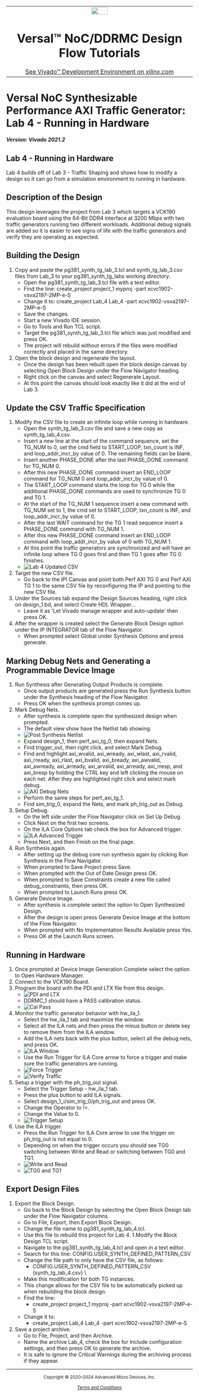 <table class="sphinxhide" width="100%">
 <tr width="100%">
    <td align="center"><img src="https://github.com/Xilinx/Image-Collateral/blob/main/xilinx-logo.png?raw=true" width="30%"/><h1>Versal™ NoC/DDRMC Design Flow Tutorials</h1>
    <a href="https://www.xilinx.com/products/design-tools/vivado.html">See Vivado™ Development Environment on xilinx.com</a>
    </td>
 </tr>
</table>

# Versal NoC Synthesizable Performance AXI Traffic Generator: Lab 4 - Running in Hardware

***Version: Vivado 2021.2***


## Lab 4 - Running in Hardware

Lab 4 builds off of Lab 3 - Traffic Shaping and shows how to modify a design so it can go from a simulation environment to running in hardware.

## Description of the Design

This design leverages the project from Lab 3 which targets a VCK190 evaluation board using the 64-Bit DDR4 interface at 3200 Mbps with two traffic generators running two different workloads. Additional debug signals are added so it is easier to see signs of life with the traffic generators and verify they are operating as expected.

## Building the Design

1. Copy and paste the pg381_synth_tg_lab_3.tcl and synth_tg_lab_3.csv files from Lab_3 to your pg381_synth_tg_labs working directory.
    * Open the pg381_synth_tg_lab_3.tcl file with a text editor.
    * Find the line:
     create_project project_1 myproj -part xcvc1902-vsva2197-2MP-e-S
    * Change it to:
     create_project Lab_4 Lab_4 -part xcvc1902-vsva2197-2MP-e-S
    * Save the changes.
    * Start a new Vivado IDE session.
    * Go to Tools and Run TCL script.
    * Target the pg381_synth_tg_lab_3.tcl file which was just modified and press OK.
    * The project will rebuild without errors if the files were modified correctly and placed in the same directory.
1. Open the block design and regenerate the layout.
    * Once the design has been rebuilt open the block design canvas by selecting Open Block Design under the Flow Navigator heading.
    * Right click on the canvas and select Regenerate Layout.
    * At this point the canvas should look exactly like it did at the end of Lab 3.

## Update the CSV Traffic Specification

1. Modify the CSV file to create an infinite loop while running in hardware.
   * Open the synth_tg_lab_3.csv file and save a new copy as synth_tg_lab_4.csv.
   * Insert a new line at the start of the command sequence, set the TG_NUM to 0, set the cmd field to START_LOOP, txn_count is INF, and loop_addr_incr_by value of 0.  The remaining fields can be blank.
   * Insert another PHASE_DONE after the last PHASE_DONE command for TG_NUM 0.
   * After this new PHASE_DONE command insert an END_LOOP command for TG_NUM 0 and loop_addr_incr_by value of 0.
   * The START_LOOP command starts the loop for TG 0 while the additional PHASE_DONE commands are used to synchronize TG 0 and TG 1.
   * At the start of the TG_NUM 1 sequence insert a new command with TG_NUM set to 1, the cmd set to START_LOOP, txn_count is INF, and loop_addr_incr_by value of 0.
   * After the last WAIT command for the TG 1 read sequence insert a PHASE_DONE command with TG_NUM 1.
   * After this new PHASE_DONE command insert an END_LOOP command with loop_addr_incr_by value of 0 with TG_NUM 1.
   * At this point the traffic generators are synchronized and will have an infinite loop where TG 0 goes first and then TG 1 goes after TG 0 finishes.
   * ![Lab 4 Updated CSV](images/updated_csv_for_lab_4.jpg)
1. Target the new CSV file.
   * Go back to the IPI Canvas and point both Perf AXI TG 0 and Perf AXI TG 1 to the same CSV file by reconfiguring the IP and pointing to the new CSV file.
1. Under the Sources tab expand the Design Sources heading, right click on design_1.bd, and select Create HDL Wrapper...
   * Leave it as 'Let Vivado manage wrapper and auto-update' then press OK.
1. After the wrapper is created select the Generate Block Design option under the IP INTEGRATOR tab of the Flow Navigator.
   * When prompted select Global under Synthesis Options and press generate.

## Marking Debug Nets and Generating a Programmable Device Image
1. Run Synthesis after Generating Output Products is complete.
    * Once output products are generated press the Run Synthesis button under the Synthesis heading of the Flow Navigator.
    * Press OK when the synthesis prompt comes up.
1. Mark Debug Nets.
    * After synthesis is complete open the synthesized design when prompted.
    * The default view show have the Netlist tab showing.
    * ![Post Synthesis Netlist](images/view_after_synthesis.jpg)
    * Expand design_1, then perf_axi_tg_0, then expand Nets.
    * Find trigger_out, then right click, and select Mark Debug.
    * Find and highlight axi_wvalid, axi_wready, axi_wlast, axi_rvalid, axi_rready, axi_rlast, axi_bvalid, axi_bready, axi_awvalid, axi_awready, axi_arready, axi_arvalid, axi_arready, axi_rresp, and axi_bresp by holding the CTRL key and left clicking the mouse on each net.  After they are highlighted right click and select mark debug.
    * ![AXI Debug Nets](images/tg_0_mark_nets_debug.jpg)
    * Perform the same steps for perf_axi_tg_1.
    * Find sim_trig_0, expand the Nets, and mark ph_trig_out as Debug.
1. Setup Debug.
    * On the left side under the Flow Navigator click on Set Up Debug.
    * Click Next on the first two screens.
    * On the ILA Core Options tab check the box for Advanced trigger.
    * ![ILA Advanced Trigger](images/ila_core_options_advanced_trigger.jpg)
    * Press Next, and then Finish on the final page.
1. Run Synthesis again.
    * After setting up the debug core run synthesis again by clicking Run Synthesis in the Flow Navigator.
    * When prompted to Save Project press Save.
    * When prompted with the Out of Date Design press OK.
    * When prompted to Save Constraints create a new file called debug_constraints, then press OK.
    * When prompted to Launch Runs press OK.
1. Generate Device Image.
    * After synthesis is complete select the option to Open Synthesized Design.
    * After the design is open press Generate Device Image at the bottom of the Flow Navigator.
    * When prompted with No Implementation Results Available press Yes.
    * Press OK at the Launch Runs screen.

## Running in Hardware
1. Once prompted at Device Image Generation Complete select the option to Open Hardware Manager.
1. Connect to the VCK190 Board.
1. Program the board with the PDI and LTX file from this design.
    * ![PDI and LTX](images/program_device_image.jpg)
    * DDRMC_1 should have a PASS calibration status.
    * ![Cal Pass](images/after_device_programming.jpg)
1. Monitor the traffic generator behavior with hw_ila_1.
    * Select the hw_ila_1 tab and maximize the window.
    * Select all the ILA nets and then press the minus button or delete key to remove them from the ILA window.
    * Add the ILA nets back with the plus button, select all the debug nets, and press OK.
    * ![ILA Window](images/modified_ila_window.jpg)
    * Use the Run Trigger for ILA Core arrow to force a trigger and make sure the traffic generators are running.
    * ![Force Trigger](images/force_trigger_option.jpg)
    * ![Verify Traffic](images/verified_traffic_with_ila.jpg)
1. Setup a trigger with the ph_trig_out signal.
    * Select the Trigger Setup - hw_ila_1 tab.
    * Press the plus button to add ILA signals.
    * Select design_1_i/sim_trig_0/ph_trig_out and press OK.
    * Change the Operator to !=.
    * Change the Value to 0.
    * ![Trigger Setup](images/trigger_setup.jpg)
1. Use the ILA trigger.
    * Press the Run Trigger for ILA Core arrow to use the trigger on ph_trig_out is not equal to 0.
    * Depending on when the trigger occurs you should see TG0 switching between Write and Read or switching between TG0 and TG1.
    * ![Write and Read](images/triggered_between_write_and_read.jpg)
    * ![TG0 and TG1](images/triggered_between_tg0_and_tg1.jpg)

## Export Design Files
1. Export the Block Design.
    * Go back to the Block Design by selecting the Open Block Design tab under the Flow Navigator columns.
    * Go to File, Export, then Export Block Design.
    * Change the file name to pg381_synth_tg_lab_4.tcl.
    * Use this file to rebuild this project for Lab 4.
1.Modify the Block Design TCL script.
    * Navigate to the pg381_synth_tg_lab_4.tcl and open in a text editor.
    * Search for this line:
    CONFIG.USER_SYNTH_DEFINED_PATTERN_CSV
    * Change the file path to only have the CSV file, as follows:
      * CONFIG.USER_SYNTH_DEFINED_PATTERN_CSV {synth_tg_lab_4.csv} \
    * Make this modification for both TG instances.
    * This change allows for the CSV file to be automatically picked up when rebuilding the block design.
    * Find the line:
      * create_project project_1 myproj -part xcvc1902-vsva2197-2MP-e-S
    * Change it to:
      * create_project Lab_4 Lab_4 -part xcvc1902-vsva2197-2MP-e-S
1. Save a project archive.
    * Go to File, Project, and then Archive.
    * Name the archive Lab_4, check the box for Include configuration settings, and then press OK to generate the archive.
    * It is safe to ignore the Critical Warnings during the archiving process if they appear.


<hr class="sphinxhide"></hr>

<p class="sphinxhide" align="center"><sub>Copyright © 2020–2024 Advanced Micro Devices, Inc.</sub></p>

<p class="sphinxhide" align="center"><sup><a href="https://www.amd.com/en/corporate/copyright">Terms and Conditions</a></sup></p>
